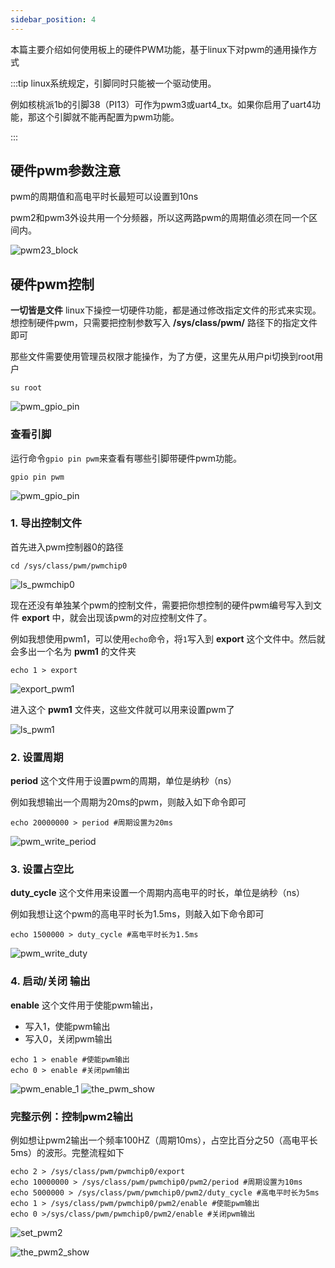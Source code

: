 ```yaml
---
sidebar_position: 4
---
```


本篇主要介绍如何使用板上的硬件PWM功能，基于linux下对pwm的通用操作方式

:::tip
linux系统规定，引脚同时只能被一个驱动使用。

例如核桃派1b的引脚38（PI13）可作为pwm3或uart4_tx。如果你启用了uart4功能，那这个引脚就不能再配置为pwm功能。

:::

## 硬件pwm参数注意

pwm的周期值和高电平时长最短可以设置到10ns

pwm2和pwm3外设共用一个分频器，所以这两路pwm的周期值必须在同一个区间内。

![pwm23_block](./img/pwm/pwm23_block.png)



## 硬件pwm控制
**一切皆是文件** linux下操控一切硬件功能，都是通过修改指定文件的形式来实现。想控制硬件pwm，只需要把控制参数写入 **/sys/class/pwm/** 路径下的指定文件即可

那些文件需要使用管理员权限才能操作，为了方便，这里先从用户pi切换到root用户
```
su root
```
![pwm_gpio_pin](./img/pwm/su_root.png)



### 查看引脚
运行命令`gpio pin pwm`来查看有哪些引脚带硬件pwm功能。
```
gpio pin pwm
```
![pwm_gpio_pin](./img/pwm/pwm_gpio_pin.png)




### 1. 导出控制文件
首先进入pwm控制器0的路径
```
cd /sys/class/pwm/pwmchip0
```
![ls_pwmchip0](./img/pwm/ls_pwmchip0.png)

现在还没有单独某个pwm的控制文件，需要把你想控制的硬件pwm编号写入到文件 **export** 中，就会出现该pwm的对应控制文件了。

例如我想使用pwm1，可以使用`echo`命令，将`1`写入到 **export** 这个文件中。然后就会多出一个名为 **pwm1** 的文件夹 
```
echo 1 > export
```
![export_pwm1](./img/pwm/export_pwm1.png)

进入这个 **pwm1** 文件夹，这些文件就可以用来设置pwm了

![ls_pwm1](./img/pwm/ls_pwm1.png)

### 2. 设置周期

**period** 这个文件用于设置pwm的周期，单位是纳秒（ns）

例如我想输出一个周期为20ms的pwm，则敲入如下命令即可
```
echo 20000000 > period #周期设置为20ms
```
![pwm_write_period](./img/pwm/pwm_write_period.png)


### 3. 设置占空比
**duty_cycle** 这个文件用来设置一个周期内高电平的时长，单位是纳秒（ns）

例如我想让这个pwm的高电平时长为1.5ms，则敲入如下命令即可
```
echo 1500000 > duty_cycle #高电平时长为1.5ms
```
![pwm_write_duty](./img/pwm/pwm_write_duty.png)

###  4. 启动/关闭 输出
**enable** 这个文件用于使能pwm输出，
- 写入1，使能pwm输出
- 写入0，关闭pwm输出

```
echo 1 > enable #使能pwm输出
echo 0 > enable #关闭pwm输出
```
![pwm_enable_1](./img/pwm/pwm_enable_1.png)
![the_pwm_show](./img/pwm/the_pwm_show.png)


### 完整示例：控制pwm2输出
例如想让pwm2输出一个频率100HZ（周期10ms），占空比百分之50（高电平长5ms）的波形。完整流程如下
```
echo 2 > /sys/class/pwm/pwmchip0/export
echo 10000000 > /sys/class/pwm/pwmchip0/pwm2/period #周期设置为10ms
echo 5000000 > /sys/class/pwm/pwmchip0/pwm2/duty_cycle #高电平时长为5ms
echo 1 > /sys/class/pwm/pwmchip0/pwm2/enable #使能pwm输出
echo 0 >/sys/class/pwm/pwmchip0/pwm2/enable #关闭pwm输出
```
![set_pwm2](./img/pwm/set_pwm2.png)

![the_pwm2_show](./img/pwm/the_pwm2_show.png)

